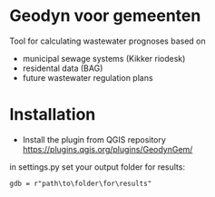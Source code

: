# Geodyn voor gemeenten

Tool for calculating wastewater prognoses based on
- municipal sewage systems (Kikker riodesk) 
- residental data (BAG)
- future wastewater regulation plans

# Installation
- Install the plugin from QGIS repository https://plugins.qgis.org/plugins/GeodynGem/

in settings.py set your output folder for results:
```
gdb = r"path\to\folder\for\results" 
```
